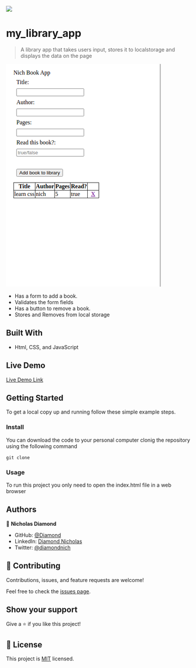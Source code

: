 ![](https://img.shields.io/badge/Microverse-blueviolet)

# my_library_app

> A library app that takes users input, stores it to localstorage and displays the data on the page

![screenshot](./lib.png)

 - Has a form to add a book.
 - Validates the form fields
 - Has a button to remove a book.
 - Stores and Removes from local storage

## Built With

- Html, CSS, and JavaScript

## Live Demo

[Live Demo Link](https://my-library-app-murex.vercel.app/)

## Getting Started


To get a local copy up and running follow these simple example steps.

### Install

You can download the code to your personal computer clonig the repository using the following command

```
git clone
```

### Usage

To run this project you only need to open the index.html file in a web browser



## Authors

👤 **Nicholas Diamond**

- GitHub: [@Diamond](https://github.com/diamond-nicholas)
- LinkedIn: [Diamond Nicholas](https://www.linkedin.com/in/diamond-nicholas/)
- Twitter: [@diamondnich](https://twitter.com/diamondnich)

## 🤝 Contributing

Contributions, issues, and feature requests are welcome!

Feel free to check the [issues page](https://github.com/diamond-nicholas/my_library_app/issues).

## Show your support

Give a ⭐️ if you like this project!



## 📝 License

This project is [MIT](./LICENSE) licensed.